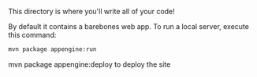 This directory is where you'll write all of your code!

By default it contains a barebones web app. To run a local server, execute this
command:

```bash
mvn package appengine:run
```
mvn package appengine:deploy to deploy the site
